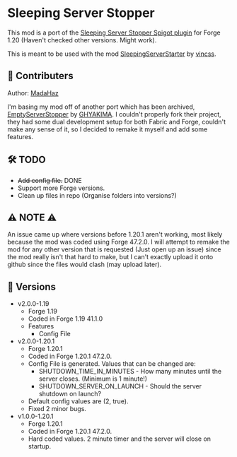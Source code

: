 # Sleeping Server Stopper
This mod is a port of the [Sleeping Server Stopper Spigot plugin](https://github.com/vincss/mcEmptyServerStopper) for Forge 1.20 (Haven't checked other versions. Might work).

This is meant to be used with the mod [SleepingServerStarter](https://github.com/vincss/mcsleepingserverstarter) by [vincss](https://github.com/vincss).

## 🤝 Contributers
Author: [MadaHaz](https://github.com/MadaHaz)

I'm basing my mod off of another port which has been archived, [EmptyServerStopper](https://github.com/GHYAKIMA/emptyserverstopper-mod) by [GHYAKIMA](https://github.com/GHYAKIMA). I couldn't properly fork their project, they had some dual development setup for both Fabric and Forge, couldn't make any sense of it, so I decided to remake it myself and add some features.

## 🛠 TODO
- ~~Add config file.~~ DONE
- Support more Forge versions.
- Clean up files in repo (Organise folders into versions?)

## ⚠ NOTE ⚠
An issue came up where versions before 1.20.1 aren't working, most likely because the mod was coded using Forge 47.2.0. I will attempt to remake the mod for any other version that is requested (Just open up an issue) since the mod really isn't that hard to make, but I can't exactly upload it onto github since the files would clash (may upload later).

## 📄 Versions
- v2.0.0-1.19
  - Forge 1.19
  - Coded in Forge 1.19 41.1.0
  - Features
    - Config File
- v2.0.0-1.20.1
  - Forge 1.20.1
  - Coded in Forge 1.20.1 47.2.0.
  - Config File is generated. Values that can be changed are:
    - SHUTDOWN_TIME_IN_MINUTES - How many minutes until the server closes. (Minimum is 1 minute!)
    - SHUTDOWN_SERVER_ON_LAUNCH - Should the server shutdown on launch?
  - Default config values are (2, true).
  - Fixed 2 minor bugs.
- v1.0.0-1.20.1
  - Forge 1.20.1
  - Coded in Forge 1.20.1 47.2.0.
  - Hard coded values. 2 minute timer and the server will close on startup.

